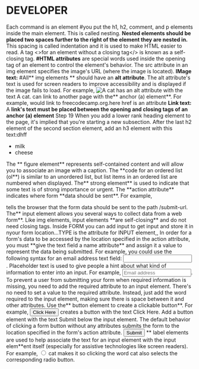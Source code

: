 # DEVELOPER
Each command is an element
#you put the h1, h2, comment, and p elements inside the main element. This is called nesting. 
**Nested elements should be placed two spaces further to the right of the element they are nested in.** This spacing is called indentation and it is used to make HTML easier to read.
A tag <>for an element without a closing tag</> is known as a self-closing tag.
**#HTML attributes** are special words used inside the opening tag **<element attribute>** of an element to control the element's behavior.
The src attribute in an img element specifies the image's URL (where the image is located).
**IMage text:** #All** img elements ** should have an **alt attribute**. 
The alt attribute's text is used for screen readers to improve accessibility and is displayed if the image fails to load. For example, <img src="cat.jpg" alt="A cat"> has an alt attribute with the text A cat.
can link to another page with the** anchor (a) element**. For example, <a href='https://freecodecamp.org'></a> would link to freecodecamp.org.here href is an attribute
**Link text:** A **link's text must be placed between the opening and closing tags of an anchor (a) element**
Step 19
When you add a lower rank heading element to the page, it's implied that you're starting a new subsection.
After the last h2 element of the second section element, add an h3 element with this text:dhff
<ul> <!--List of texts-->
 <li>milk</li>
  <li>cheese</li>
</ul>
The ** figure element** represents self-contained content and will allow you to associate an image with a caption.
The **code for an ordered list (ol**) is similar to an unordered list, but list items in an ordered list are numbered when displayed.
The** strong element** is used to indicate that some text is of strong importance or urgent.
The **action attribute** indicates where form **data should be sent**. For example, <form action="/submit-url"></form> tells the browser that the form data should be sent to the path /submit-url.
The** input element allows you several ways to collect data from a web form**. Like img elements, input elements **are self-closing** and do not need closing tags.
Inside FORM you can add input to get input and store it in nyour form location...TYPE is the attribute for INPUT element,,
In order for a form's data to be accessed by the location specified in the action attribute, you must **give the text field a name attribute** and assign it a value to represent the data being submitted. For example, you could use the following syntax for an email address text field: <input type="text" name="email">.
Placeholder text is used to give people a hint about what kind of information to enter into an input. For example, <input type="text" placeholder="Email address">.
To prevent a user from submitting your form when required information is missing, you need to add the required attribute to an input element. There's no need to set a value to the required attribute. Instead, just add the word required to the input element, making sure there is space between it and other attributes.
Use the** button element to create a clickable button**. For example, <button>Click Here</button> creates a button with the text Click Here.
Add a button element with the text Submit below the input element. The default behavior of clicking a form button without any attributes submits the form to the location specified in the form's action attribute.
 <button type="submit">Submit </button>
**
 label elements are used to help associate the text for an input element with the input elem**ent itself (especially for assistive technologies like screen readers). For example, <label><input type="radio"> cat</label> makes it so clicking the word cat also selects the corresponding radio button.

